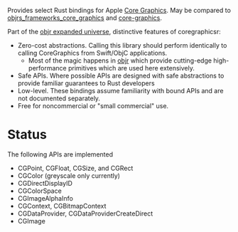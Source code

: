 Provides select Rust bindings for Apple [Core Graphics](https://developer.apple.com/documentation/coregraphics).  May be compared to [objrs_frameworks_core_graphics](https://crates.io/crates/objrs_frameworks_core_graphics)
and [core-graphics](https://crates.io/crates/core-graphics).

Part of the [objr expanded universe](https://github.com/drewcrawford/objr#objr-expanded-universe), distinctive features of coregraphicsr:

* Zero-cost abstractions.  Calling this library should perform identically to calling CoreGraphics from Swift/ObjC applications.
    * Most of the magic happens in [objr](https://github.com/drewcrawford/objr)
      which provide cutting-edge high-performance primitives which are used here extensively.
* Safe APIs.  Where possible APIs are designed with safe abstractions to provide familiar guarantees to Rust developers
* Low-level.  These bindings assume familiarity with bound APIs and are not documented separately.
* Free for noncommercial or "small commercial" use.

# Status
The following APIs are implemented
* CGPoint, CGFloat, CGSize, and CGRect
* CGColor (greyscale only currently)
* CGDirectDisplayID
* CGColorSpace
* CGImageAlphaInfo
* CGContext, CGBitmapContext
* CGDataProvider, CGDataProviderCreateDirect
* CGImage